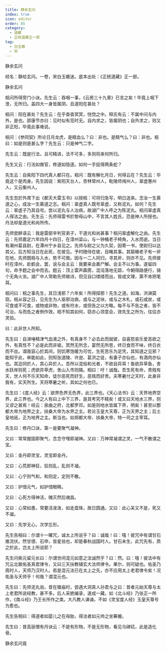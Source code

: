 ```yaml
---
title: 静余玄问
index: true
icon: editor
order: 85
category:
  - 道藏
  - 正统道藏正一部
tag:
  - 白玉蟾
  - 宋
---
```


静余玄问  

经名：静给玄问。一卷，宋白玉蟾迷。底本出处：《正统道藏》正一部。  

静余玄问  

梠问所得旁门小诀。先生云：吞咽一事，《云房三十九章》已言之矣！毕竟上咽下泄，无所归。盖四大一身皆属阴，且道阳在甚处？  

梠问：阳在甚处？先生云：在乎杳杳冥冥，恍惚之中。释氏有云：不属中问与内外，是也。邵康节亦曰：见时似有觅时无。自内求之，皆属阴也；自外求之，则又非正阳，毕竟此事难说。  

梠问：《参同契》所论日月龙虎，是精血么？曰：非也。是精气么？曰：非也。梠曰：如是则是甚么字？先生云：只是神气二字。  

先生云：既是行法，且可精进，法不可多，多则将来何所归。  

先生又云：行法如做官，修道如隐逐。如何一手捉得两条蛇？  

先生云：自紫阳下四代真人都只在。梠问：既有解化月日，何得云在？先生云：毕竟这个是肉身。先生因说：紫阳天台人，杏林常州人，毗陵师闱州人，翠虚惠州人，又云衡州人。  

先生忽於外席下出《都天大雷玉书》以授梠：可将归急写，明日送来。念汝一生慕道之心，成汝一生慕道之志。梠问：翠虚真人既号翠虚，又称泥丸，如何？先生云：翠虚子乃其自号。尝以泥丸与人治病，故湖广中人呼之为陈泥丸。梠问翠虚真人得法之由。先生云：先师得雷书於黎母山中，不言其人姓氏，恐是神人所授也。丹法却是道光和尚所传。  

先师尝醉语云：我是雷部辛判官弟子，干道光和尚甚事？梠问翠虚解化之由。先生云：先师嘉定六年四月十四日，在漳州梁山，与一钟桶老子椅角，入水而逝。当日有潮州葛县尉，在潭州宁乡县见之。先师与尉之父为久契，因寄一书，使尉归以达其父。后方知当日在此死，在彼见。予时随侍在彼，目睹其事。其箍桶老子有一斧在地，先师既梠与入水，势不可救。因与一二人同归，寻其斧，则亦不见。先师彼时在漳州，赴鹤会，罢，说与会主云：我要来会裹尸解。会主不以为事。遂留四句，命予题之会中而去。题云：顶上雷声霹雳，混沌落地无踪，今朝得路便行，骑个无角火龙。湖广中人常勒先师做诗，但见自口缕缕而出，皆成文理，第不肯把笔耳。  

梠问曰：梠之事先生，其日浅邪？六年矣！所得探邪！先生之道。如海，洪渊莫窃。梠从容之日，见先生为人驱邪治病，或与之泥块，或与之木札，或石或炭，或可食或不可食，或物或非物，或有符水，或但告之以方略。每不与不告之者，皆不可治，与而告之者例作效。梠不知其如何，窃亦心领意会，效先生之所为，往往亦灵验。  

曰：此非世人所知。  

先生曰：自涕唾精津气血液之外，有真身不？必去此而就彼，自喜怒哀乐爱恶欲之外，有真性不？必是此而非彼。冥然无所念，宴然无所思，终日食而不味，终日衣而不丝。谓我容心於其间，则饥寒饱暖为可忧，生死苦乐为足凭，其知道之见邪？能知乎此，审能如此，则知张道陵、许逊、葛洪之徒，有妻子亦仙也，有酒肉亦仙也。其迩同於人，其心异於人。吾所以混俗和光者，不欲自异耳！鱼欲异草鱼，舍水跃岸则死；虎欲异草虎，舍山入市则擒。相曰：吁！诚哉。吾生死有命，贵贱有天，世人何不乐天知命，徒尔恶死而好生，恶贱而好贵。夫寒暑付之天时，此身非我有，实天所生。天将寒暑之听，其如之何也已。  

先生曰：《度人经》云：欲界色界无色界，此三界也。《天心法书》云：天界地界空界，此三界也。今之人有曰上中下三界，是其考究不精矣！或又曰天地水三界，则又谬之甚焉！经云：泉曲之府，北都罗邓。如是则地水皆属下界，明矣！甚至以酆都大帝为地界之主，扶桑大帝为水界之主。若论玉皇大天尊，正为天界之主；后土皇地祇，正为地界之主。斯当也。如郑都大帝、扶桑大帝，特一司之主宰耳。  

先生曰：修丹口诀，第一是要聚气凝神。  

又曰：常常握固即聚气，念念守嘿即凝神。又曰：万神常凝谓之灵，一气不散谓之宝。  

又曰：金丹即灵宝，灵宝即金丹。  

又曰：心荒即神狂，狂则乱，乱则不凝。  

又曰：心宁则气和，和则定，定则不散。  

又曰：护惜元气，如护惜眼睛。  

又曰：心死方得神活，魄灭然后魂昌。  

又曰：心常如愚，常要活泼泼，如走盘珠，故日圆通。又曰：此心呆又不是，死又不凝。  

又曰：先学无心，次学忘形。  

先生告相曰：尔谓十一曜咒，诚太上所说乎？曰：诚哉！曰：嘻！彼咒中有谓甘石推流伏。然甘德、石申，皆星翁也，却是春秋战国时人。甘石未生，此咒先有，质之於此，岂太上所说耶？  

先生问紫元留元长曰：尔谓世间混元如意之法诚然乎？曰：然。曰：嘻！彼法中有咒云北极佑圣真君律令，又曰三天扶教辅玄大法师律令。果尔，则可疑也。佑圣乃周时人，天师乃汉时人。若是混元法已在太上之先，亦不应用太上老君律令矣！况佑圣与天师乎！何哉？谓混元也。  

先生曰：先师泥丸翁，昔在徽庙时，尝遇大洞真人孙君与之曰：昔者元始天尊与太上老君所说经教，甚不多。后人采摭编录，遂成一藏。如《北斗经》乃张正一所作，《南斗经》乃王长所作之类。大凡教人课诵，不如《灵宝度人经》玉皇天尊号为愈也。  

先生告相曰：得道者如婴儿之在母胎，得法者如元帅之坐筹幄。  

先生曰：昔高丽僧有丹诀云：不是有形物，不是无形物，看见乌硉矹，此是造化骨。  

静余玄问竟  
